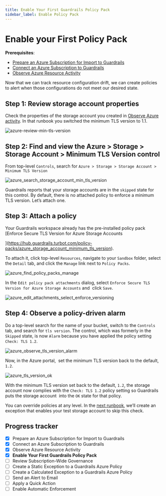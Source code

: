 ```yaml
---
title: Enable Your First Guardrails Policy Pack
sidebar_label: Enable Policy Pack
---
```



# Enable your First Policy Pack

**Prerequisites**: 

- [Prepare an Azure Subscription for Import to Guardrails](/guardrails/docs/getting-started/getting-started-azure/prepare-subscription/)
- [Connect an Azure Subscription to Guardrails](/guardrails/docs/getting-started/getting-started-azure/connect-subscription/)
- [Observe Azure Resource Activity](/guardrails/docs/getting-started/getting-started-azure/observe-azure-activity/)


Now that we can track resource configuration drift, we can create policies to alert when those configurations do not meet our desired state. 

## Step 1: Review storage account properties

Check the properties of the storage account you created in [Observe Azure activity](/guardrails/docs/runbooks/getting-started-azure/observe-azure-activity). In that runbook you switched the minimum TLS version to 1.1.
<p><img alt="azure-review-min-tls-version" src="/home/jon/guardrails-docs/docs/getting-started/getting-started-azure/enable-policy-pack/azure-review-min-tls-version.png"/></p>

## Step 2: Find and view the Azure > Storage > Storage Account > Minimum TLS Version control

From top-level `Controls`, search for `Azure > Storage > Storage Account > Minimum TLS Version`
<p><img alt="azure_search_storage_account_min_tls_version" src="/home/jon/guardrails-docs/docs/getting-started/getting-started-azure/enable-policy-pack/azure-search-storage-account-min-tls-version.png"/></p>

Guardrails reports that your storage accounts are in the `skipped` state for this control. By default, there is no attached policy to enforce a minimum TLS version. Let’s attach one. 

## Step 3: Attach a policy

Your Guardrails workspace already has the pre-installed policy pack [Enforce Secure TLS Version for Azure Storage Accounts

](https://hub.guardrails.turbot.com/policy-packs/azure_storage_account_minimum_tls_version).

To attach it, click top-level `Resources`, navigate to your `Sandbox` folder, select the `Detail` tab, and click the `Manage` link next to `Policy Packs`.  
<p><img alt="azure_find_policy_packs_manage" src="/home/jon/guardrails-docs/docs/getting-started/getting-started-azure/enable-policy-pack/azure-find-policy-packs-manage.png"/></p>

In the `Edit policy pack attachments` dialog, select `Enforce Secure TLS Version for Azure Storage Accounts` and  click `Save`.
<p><img alt="azure_edit_attachments_select_enforce_versioning" src="/home/jon/guardrails-docs/docs/getting-started/getting-started-azure/enable-policy-pack/azure-edit-attachments-select-enforce-versioning.png"/></p>  
  


## Step 4: Observe a policy-driven alarm

Do a top-level search for the name of your bucket, switch to the `Controls` tab, and search for `tls version`. The control, which was formerly in the `Skipped` state, is now `Alarm` because you have applied the policy setting `Check: TLS 1.2`.
<p><img alt="azure_observe_tls_version_alarm" src="/home/jon/guardrails-docs/docs/getting-started/getting-started-azure/enable-policy-pack/azure-observe-tls-version-alarm.png"/></p>  


Now, in the Azure portal,  set the minimum TLS version back to the default, `1.2`.
<p><img alt="azure_tls_version_ok" src="/home/jon/guardrails-docs/docs/getting-started/getting-started-azure/enable-policy-pack/azure-tls-version-ok.png"/></p>  
  


With the minimum TLS version set back to the default, `1.2`, the storage account now complies with the `Check: TLS 1.2` policy setting so Guardrails puts the storage account  into the `OK` state for that policy.  
  
You can override policies at any level. In the [next runbook](/guardrails/docs/runbooks/getting-started-azure/create-static-exception), we’ll create an exception that enables your test storage account to skip this check. 


## Progress tracker

- [x] Prepare an Azure Subscription for Import to Guardrails
- [x] Connect an Azure Subscription to Guardrails
- [x] Observe Azure Resource Activity
- [x] **Enable Your First Guardrails Policy Pack**
- [ ] Review Subscription-Wide Governance
- [ ] Create a Static Exception to a Guardrails Azure Policy
- [ ] Create a Calculated Exception to a Guardrails Azure Policy
- [ ] Send an Alert to Email
- [ ] Apply a Quick Action
- [ ] Enable Automatic Enforcement

